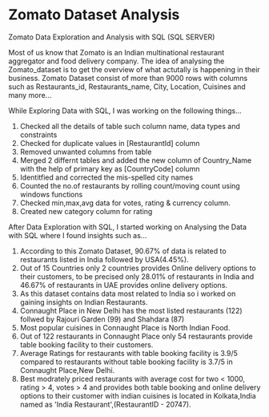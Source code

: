 # Zomato Dataset Analysis
Zomato Data Exploration and Analysis with SQL (SQL SERVER)

Most of us know that Zomato is an Indian multinational restaurant aggregator and food delivery company. The idea of analysing the Zomato_dataset is to get the overview of what actutally is happening in their business. Zomato Dataset consist of more than 9000 rows with columns such as Restaurants_id, Restaurants_name, City, Location, Cuisines and many more...

While Exploring Data with SQL, I was working on the following things...
1. Checked all the details of table such column name, data types and constraints
2. Checked for duplicate values in [RestaurantId] column
3. Removed unwanted columns from table
4. Merged 2 differnt tables and added the new column of Country_Name with the help of primary key as [CountryCode] column
5. Identitfied and corrected the mis-spelled city names
6. Counted the no.of restaurants by rolling count/moving count using windows functions
7. Checked min,max,avg data for votes, rating & currency column.
8. Created new category column for rating

After Data Exploration with SQL, I started working on Analysing the Data with SQL where I found insights such as...
1. According to this Zomato Dataset, 90.67% of data is related to restaurants listed in India followed by USA(4.45%).
2. Out of 15 Countries only 2 countries provides Online delivery options to their customers, to be precised only 28.01% of restaurants in India and 46.67% of restaurants in UAE provides online delivery options.
3. As this dataset contains data most related to India so i worked on gaining insights on Indian Restaurants.
4. Connaught Place in New Delhi has the most listed restaurants (122) follwed by Rajouri Garden (99) and Shahdara (87)
5. Most popular cuisines in Connaught Place is North Indian Food.
6. Out of 122 restaurants in Connaught Place only 54 restaurants provide table booking facility to their customers.
7. Average Ratings for restaurants with table booking facility is 3.9/5 compared to  restaurants without table booking facility is 3.7/5 in Connaught Place,New Delhi.
8. Best modrately priced restaurants with average cost for two < 1000, rating > 4, votes > 4 and provides both table booking and online delivery options to their customer with indian cuisines is located in Kolkata,India named as 'India Restaurant',(RestaurantID - 20747).
